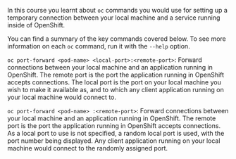 In this course you learnt about ``oc`` commands you would use for setting up a temporary connection between your local machine and a service running inside of OpenShift.

You can find a summary of the key commands covered below. To see more information on each ``oc`` command, run it with the ``--help`` option.

``oc port-forward <pod-name> <local-port>:<remote-port>``: Forward connections between your local machine and an application running in OpenShift. The remote port is the port the application running in OpenShift accepts connections. The local port is the port on your local machine you wish to make it available as, and to which any client application running on your local machine would connect to.

``oc port-forward <pod-name> :<remote-port>``: Forward connections between your local machine and an application running in OpenShift. The remote port is the port the application running in OpenShift accepts connections. As a local port to use is not specified, a random local port is used, with the port number being displayed. Any client application running on your local machine would connect to the randomly assigned port.
